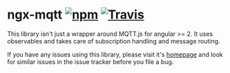 # ngx-mqtt [![npm](https://img.shields.io/npm/v/ngx-mqtt.svg)](https://www.npmjs.com/package/ngx-mqtt) [![Travis](https://img.shields.io/travis/sclausen/ngx-mqtt.svg)](https://travis-ci.org/sclausen/ngx-mqtt)

This library isn't just a wrapper around MQTT.js for angular >= 2.
It uses observables and takes care of subscription handling and message routing.

If you have any issues using this library, please visit it's [homepage](https://sclausen.github.io/ngx-mqtt/) and look for similar issues in the issue tracker before you file a bug.
